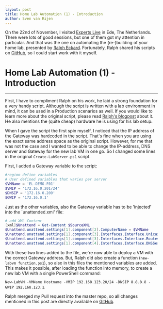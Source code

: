```yaml
---
layout: post
title: Home Lab Automation (1) - Introduction
author: Sven van Rijen
---
```


On the 22nd of November, I visited [Experts Live](http://www.expertslive.nl) in Ede, The Netherlands. There were lots of good sessions, but one of them got my attention in particular. And that was the one on automating the (re-)building of your home lab, presented by [Ralph Eckard](http://www.365dude.nl). Fortunately, Ralph shared his scripts on [GitHub](https://github.com/ralpje/Experts-Live-2016), so I could start work with it myself. 

# Home Lab Automation (1) - Introduction 

-----

First, I have to compliment Ralph on his work, he laid a strong foundation for a very handy script. Although the script is written with a lab environment in mind, it can be used in a Production scenarios as well. 
If you would like to learn more about the original script, please read [Ralph's blogpost](http://www.365dude.nl/2016/05/06/building-a-home-lab-the-powershell-way/) about it. He also mentions the (quite cheap) hardware he is using for his lab setup.


When I gave the script the first spin myself, I noticed that the IP address of the Gateway was hardcoded in the script. That's fine when you are using the exact same address space as the original script. However, for me that was not the case and I wanted to be able to change the IP-address, DNS server and Gateway for the new lab VM in one go.
So I changed some lines in the original `Create-LabServer.ps1` script.

First, I added a Gateway variable to the script:

```powershell
#region define variables
# User defined variables that varies per server
$VMName = 'EL-DEMO-F01'
$VMIP = '172.16.0.201/24'
$DNSIP = '172.16.0.200'
$GWIP = '172.16.0.1'
```

Just as the other variables, also the Gateway variable has to be 'injected' into the `unattended.xml' file:

```powershell
# add XML Content
[xml]$Unattend = Get-Content $SourceXML
$Unattend.unattend.settings[1].component[2].ComputerName = $VMName
$Unattend.unattend.settings[1].component[3].Interfaces.Interface.UnicastIpAddresses.IpAddress.'#text' = $VMIP
$Unattend.unattend.settings[1].component[3].Interfaces.Interface.Routes.Route.NextHopAddress = $GWIP
$Unattend.unattend.settings[1].component[4].Interfaces.Interface.DNSServerSearchOrder.IpAddress.'#Text' = $DNSIP
```

With these two lines added to the file, we're now able to deploy a VM with the correct Gateway address. But, Ralph did also create a function (`new-labvm function.ps1`), so also in this files the mentioned variables are added.
This makes it possible, after loading the function into memory, to create a new lab VM with a single PowerShell command:

`New-LabVM -VMName Hostname -VMIP 192.168.123.20/24 -DNSIP 8.8.8.8 -GWIP 192.168.123.1`.

Ralph merged my Pull request into the master repo, so all changes mentioned in this post are directly available on [GitHub](https://github.com/ralpje/Experts-Live-2016).

